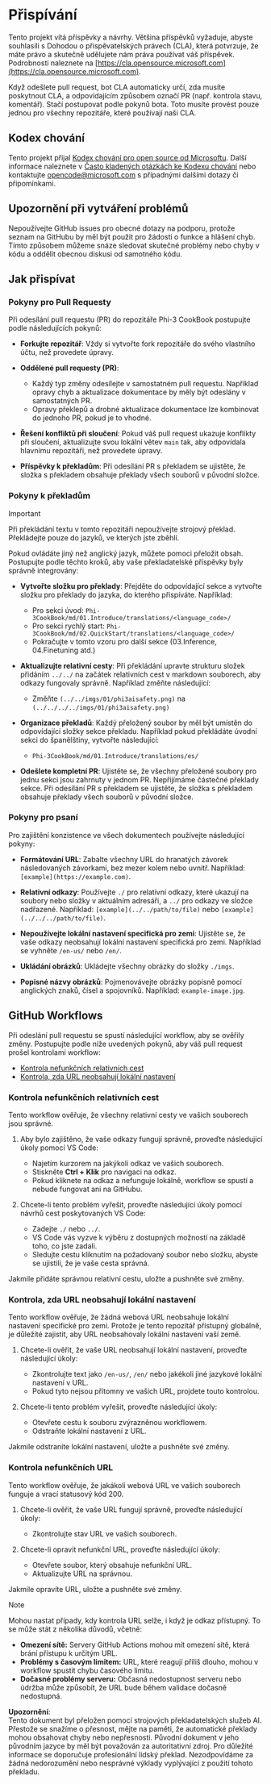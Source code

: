 # Přispívání

Tento projekt vítá příspěvky a návrhy. Většina příspěvků vyžaduje, abyste souhlasili s Dohodou o přispěvatelských právech (CLA), která potvrzuje, že máte právo a skutečně udělujete nám práva používat váš příspěvek. Podrobnosti naleznete na [https://cla.opensource.microsoft.com](https://cla.opensource.microsoft.com).

Když odešlete pull request, bot CLA automaticky určí, zda musíte poskytnout CLA, a odpovídajícím způsobem označí PR (např. kontrola stavu, komentář). Stačí postupovat podle pokynů bota. Toto musíte provést pouze jednou pro všechny repozitáře, které používají naši CLA.

## Kodex chování

Tento projekt přijal [Kodex chování pro open source od Microsoftu](https://opensource.microsoft.com/codeofconduct/). Další informace naleznete v [Často kladených otázkách ke Kodexu chování](https://opensource.microsoft.com/codeofconduct/faq/) nebo kontaktujte [opencode@microsoft.com](mailto:opencode@microsoft.com) s případnými dalšími dotazy či připomínkami.

## Upozornění při vytváření problémů

Nepoužívejte GitHub issues pro obecné dotazy na podporu, protože seznam na GitHubu by měl být použit pro žádosti o funkce a hlášení chyb. Tímto způsobem můžeme snáze sledovat skutečné problémy nebo chyby v kódu a oddělit obecnou diskusi od samotného kódu.

## Jak přispívat

### Pokyny pro Pull Requesty

Při odesílání pull requestu (PR) do repozitáře Phi-3 CookBook postupujte podle následujících pokynů:

- **Forkujte repozitář**: Vždy si vytvořte fork repozitáře do svého vlastního účtu, než provedete úpravy.

- **Oddělené pull requesty (PR)**:
  - Každý typ změny odesílejte v samostatném pull requestu. Například opravy chyb a aktualizace dokumentace by měly být odeslány v samostatných PR.
  - Opravy překlepů a drobné aktualizace dokumentace lze kombinovat do jednoho PR, pokud je to vhodné.

- **Řešení konfliktů při sloučení**: Pokud váš pull request ukazuje konflikty při sloučení, aktualizujte svou lokální větev `main` tak, aby odpovídala hlavnímu repozitáři, než provedete úpravy.

- **Příspěvky k překladům**: Při odesílání PR s překladem se ujistěte, že složka s překladem obsahuje překlady všech souborů v původní složce.

### Pokyny k překladům

> [!IMPORTANT]
>
> Při překládání textu v tomto repozitáři nepoužívejte strojový překlad. Překládejte pouze do jazyků, ve kterých jste zběhlí.

Pokud ovládáte jiný než anglický jazyk, můžete pomoci přeložit obsah. Postupujte podle těchto kroků, aby vaše překladatelské příspěvky byly správně integrovány:

- **Vytvořte složku pro překlady**: Přejděte do odpovídající sekce a vytvořte složku pro překlady do jazyka, do kterého přispíváte. Například:
  - Pro sekci úvod: `Phi-3CookBook/md/01.Introduce/translations/<language_code>/`
  - Pro sekci rychlý start: `Phi-3CookBook/md/02.QuickStart/translations/<language_code>/`
  - Pokračujte v tomto vzoru pro další sekce (03.Inference, 04.Finetuning atd.)

- **Aktualizujte relativní cesty**: Při překládání upravte strukturu složek přidáním `../../` na začátek relativních cest v markdown souborech, aby odkazy fungovaly správně. Například změňte následující:
  - Změňte `(../../imgs/01/phi3aisafety.png)` na `(../../../../imgs/01/phi3aisafety.png)`

- **Organizace překladů**: Každý přeložený soubor by měl být umístěn do odpovídající složky sekce překladu. Například pokud překládáte úvodní sekci do španělštiny, vytvořte následující:
  - `Phi-3CookBook/md/01.Introduce/translations/es/`

- **Odešlete kompletní PR**: Ujistěte se, že všechny přeložené soubory pro jednu sekci jsou zahrnuty v jednom PR. Nepřijímáme částečné překlady sekce. Při odesílání PR s překladem se ujistěte, že složka s překladem obsahuje překlady všech souborů v původní složce.

### Pokyny pro psaní

Pro zajištění konzistence ve všech dokumentech používejte následující pokyny:

- **Formátování URL**: Zabalte všechny URL do hranatých závorek následovaných závorkami, bez mezer kolem nebo uvnitř. Například: `[example](https://example.com)`.

- **Relativní odkazy**: Používejte `./` pro relativní odkazy, které ukazují na soubory nebo složky v aktuálním adresáři, a `../` pro odkazy ve složce nadřazené. Například: `[example](../../path/to/file)` nebo `[example](../../../path/to/file)`.

- **Nepoužívejte lokální nastavení specifická pro zemi**: Ujistěte se, že vaše odkazy neobsahují lokální nastavení specifická pro zemi. Například se vyhněte `/en-us/` nebo `/en/`.

- **Ukládání obrázků**: Ukládejte všechny obrázky do složky `./imgs`.

- **Popisné názvy obrázků**: Pojmenovávejte obrázky popisně pomocí anglických znaků, čísel a spojovníků. Například: `example-image.jpg`.

## GitHub Workflows

Při odeslání pull requestu se spustí následující workflow, aby se ověřily změny. Postupujte podle níže uvedených pokynů, aby váš pull request prošel kontrolami workflow:

- [Kontrola nefunkčních relativních cest](../..)
- [Kontrola, zda URL neobsahují lokální nastavení](../..)

### Kontrola nefunkčních relativních cest

Tento workflow ověřuje, že všechny relativní cesty ve vašich souborech jsou správné.

1. Aby bylo zajištěno, že vaše odkazy fungují správně, proveďte následující úkoly pomocí VS Code:
    - Najetím kurzorem na jakýkoli odkaz ve vašich souborech.
    - Stiskněte **Ctrl + Klik** pro navigaci na odkaz.
    - Pokud kliknete na odkaz a nefunguje lokálně, workflow se spustí a nebude fungovat ani na GitHubu.

1. Chcete-li tento problém vyřešit, proveďte následující úkoly pomocí návrhů cest poskytovaných VS Code:
    - Zadejte `./` nebo `../`.
    - VS Code vás vyzve k výběru z dostupných možností na základě toho, co jste zadali.
    - Sledujte cestu kliknutím na požadovaný soubor nebo složku, abyste se ujistili, že je vaše cesta správná.

Jakmile přidáte správnou relativní cestu, uložte a pushněte své změny.

### Kontrola, zda URL neobsahují lokální nastavení

Tento workflow ověřuje, že žádná webová URL neobsahuje lokální nastavení specifické pro zemi. Protože je tento repozitář přístupný globálně, je důležité zajistit, aby URL neobsahovaly lokální nastavení vaší země.

1. Chcete-li ověřit, že vaše URL neobsahují lokální nastavení, proveďte následující úkoly:

    - Zkontrolujte text jako `/en-us/`, `/en/` nebo jakékoli jiné jazykové lokální nastavení v URL.
    - Pokud tyto nejsou přítomny ve vašich URL, projdete touto kontrolou.

1. Chcete-li tento problém vyřešit, proveďte následující úkoly:
    - Otevřete cestu k souboru zvýrazněnou workflowem.
    - Odstraňte lokální nastavení z URL.

Jakmile odstraníte lokální nastavení, uložte a pushněte své změny.

### Kontrola nefunkčních URL

Tento workflow ověřuje, že jakákoli webová URL ve vašich souborech funguje a vrací statusový kód 200.

1. Chcete-li ověřit, že vaše URL fungují správně, proveďte následující úkoly:
    - Zkontrolujte stav URL ve vašich souborech.

2. Chcete-li opravit nefunkční URL, proveďte následující úkoly:
    - Otevřete soubor, který obsahuje nefunkční URL.
    - Aktualizujte URL na správnou.

Jakmile opravíte URL, uložte a pushněte své změny.

> [!NOTE]
>
> Mohou nastat případy, kdy kontrola URL selže, i když je odkaz přístupný. To se může stát z několika důvodů, včetně:
>
> - **Omezení sítě:** Servery GitHub Actions mohou mít omezení sítě, která brání přístupu k určitým URL.
> - **Problémy s časovým limitem:** URL, které reagují příliš dlouho, mohou v workflow spustit chybu časového limitu.
> - **Dočasné problémy serveru:** Občasná nedostupnost serveru nebo údržba může způsobit, že URL bude během validace dočasně nedostupná.

**Upozornění**:  
Tento dokument byl přeložen pomocí strojových překladatelských služeb AI. Přestože se snažíme o přesnost, mějte na paměti, že automatické překlady mohou obsahovat chyby nebo nepřesnosti. Původní dokument v jeho původním jazyce by měl být považován za autoritativní zdroj. Pro důležité informace se doporučuje profesionální lidský překlad. Nezodpovídáme za žádná nedorozumění nebo nesprávné výklady vyplývající z použití tohoto překladu.